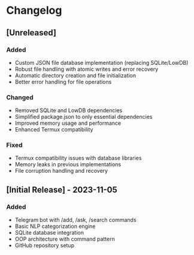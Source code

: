 # Changelog

## [Unreleased]
### Added
- Custom JSON file database implementation (replacing SQLite/LowDB)
- Robust file handling with atomic writes and error recovery
- Automatic directory creation and file initialization
- Better error handling for file operations

### Changed
- Removed SQLite and LowDB dependencies
- Simplified package.json to only essential dependencies
- Improved memory usage and performance
- Enhanced Termux compatibility

### Fixed
- Termux compatibility issues with database libraries
- Memory leaks in previous implementations
- File corruption handling and recovery

## [Initial Release] - 2023-11-05
### Added
- Telegram bot with /add, /ask, /search commands
- Basic NLP categorization engine
- SQLite database integration
- OOP architecture with command pattern
- GitHub repository setup
